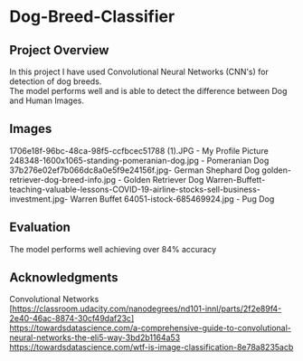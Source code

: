 # Dog-Breed-Classifier
## Project Overview

In this project I have used Convolutional Neural Networks (CNN's) for detection of dog breeds. </br>
The model performs well and is able to detect the difference between Dog and Human Images.

## Images 

1706e18f-96bc-48ca-98f5-ccfbcec51788 (1).JPG - My Profile Picture
248348-1600x1065-standing-pomeranian-dog.jpg - Pomeranian Dog
37b276e02ef7b066dc8a0e5f9e24156f.jpg- German Shephard Dog
golden-retriever-dog-breed-info.jpg - Golden Retriever Dog
Warren-Buffett-teaching-valuable-lessons-COVID-19-airline-stocks-sell-business-investment.jpg- Warren Buffet
64051-istock-685469924.jpg - Pug Dog

## Evaluation

The model performs well achieving over 84% accuracy

## Acknowledgments

Convolutional Networks [https://classroom.udacity.com/nanodegrees/nd101-innl/parts/2f2e89f4-2e40-46ac-8874-30cf49daf23c] </br>
https://towardsdatascience.com/a-comprehensive-guide-to-convolutional-neural-networks-the-eli5-way-3bd2b1164a53 </br>
https://towardsdatascience.com/wtf-is-image-classification-8e78a8235acb

